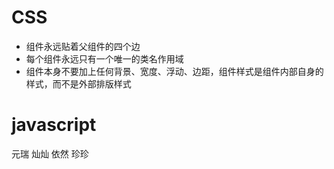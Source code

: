 # CSS

- 组件永远贴着父组件的四个边
- 每个组件永远只有一个唯一的类名作用域
- 组件本身不要加上任何背景、宽度、浮动、边距，组件样式是组件内部自身的样式，而不是外部排版样式

# javascript



元瑞
灿灿
依然
珍珍


